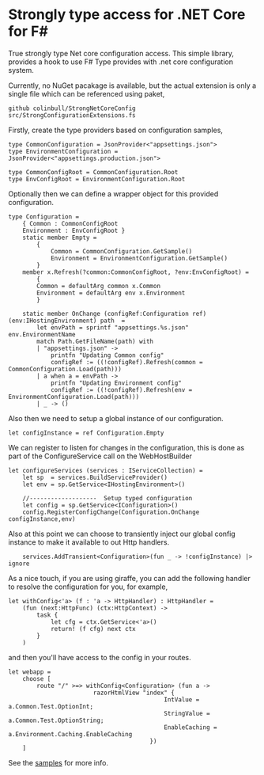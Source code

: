 # Strongly type access for .NET Core for F#

True strongly type Net core configuration access. This simple library, provides a hook to use F# Type provides with .net core configuration system. 

Currently, no NuGet pacakage is available, but the actual extension is only a single file which can be referenced using paket, 

    github colinbull/StrongNetCoreConfig src/StrongConfigurationExtensions.fs

Firstly, create the type providers based on configuration samples, 

    type CommonConfiguration = JsonProvider<"appsettings.json">
    type EnvironmentConfiguration = JsonProvider<"appsettings.production.json">
 
    type CommonConfigRoot = CommonConfiguration.Root
    type EnvConfigRoot = EnvironmentConfiguration.Root

Optionally then we can define a wrapper object for this provided configuration. 

    type Configuration = 
        { Common : CommonConfigRoot
        Environment : EnvConfigRoot }
        static member Empty = 
            {
                Common = CommonConfiguration.GetSample()
                Environment = EnvironmentConfiguration.GetSample()
            }
        member x.Refresh(?common:CommonConfigRoot, ?env:EnvConfigRoot) = 
            {
            Common = defaultArg common x.Common
            Environment = defaultArg env x.Environment
            }
 
        static member OnChange (configRef:Configuration ref) (env:IHostingEnvironment) path  = 
            let envPath = sprintf "appsettings.%s.json" env.EnvironmentName 
            match Path.GetFileName(path) with 
            | "appsettings.json" -> 
                printfn "Updating Common config"
                configRef := ((!configRef).Refresh(common = CommonConfiguration.Load(path)))
            | a when a = envPath -> 
                printfn "Updating Environment config"
                configRef := ((!configRef).Refresh(env = EnvironmentConfiguration.Load(path)))
            | _ -> ()

Also then we need to setup a global instance of our configuration. 

    let configInstance = ref Configuration.Empty


We can register to listen for changes in the configuration, this is done as part of the ConfigureService call on the WebHostBuilder 

    let configureServices (services : IServiceCollection) =
        let sp  = services.BuildServiceProvider()
        let env = sp.GetService<IHostingEnvironment>()

        //-------------------  Setup typed configuration
        let config = sp.GetService<IConfiguration>() 
        config.RegisterConfigChange(Configuration.OnChange configInstance,env)

Also at this point we can choose to transiently inject our global config instance to make it available to out Http handlers. 

        services.AddTransient<Configuration>(fun _ -> !configInstance) |> ignore

As a nice touch, if you are using giraffe, you can add the following handler to resolve the configuration for you, for example, 

    let withConfig<'a> (f : 'a -> HttpHandler) : HttpHandler = 
        (fun (next:HttpFunc) (ctx:HttpContext) -> 
            task { 
                let cfg = ctx.GetService<'a>()
                return! (f cfg) next ctx
            }
        )

and then you'll have access to the config in your routes. 

    let webapp = 
        choose [ 
            route "/" >=> withConfig<Configuration> (fun a -> 
                            razorHtmlView "index" { 
                                                IntValue = a.Common.Test.OptionInt; 
                                                StringValue = a.Common.Test.OptionString; 
                                                EnableCaching = a.Environment.Caching.EnableCaching
                                            }) 
        ]

See the [samples](samples) for more info. 

